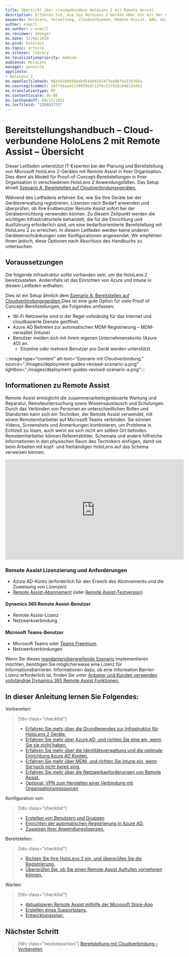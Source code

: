 ```yaml
---
title: Übersicht über cloudgebundene HoloLens 2 mit Remote Assist
description: Erfahren Sie, wie Sie HoloLens 2 Geräte über ein mit der Cloud verbundenes Netzwerk mithilfe von Dynamics 365 Remote Assist registrieren.
keywords: HoloLens, Verwaltung, cloudverbunden, Remote Assist, AAD, Azure AD, MDM, Mobile Geräteverwaltung
author: evmill
ms.author: v-evmill
ms.reviewer: aboeger
ms.date: 12/04/2020
ms.prod: hololens
ms.topic: article
ms.sitesec: library
ms.localizationpriority: medium
audience: HoloLens
manager: yannisle
appliesto:
- HoloLens 2
ms.openlocfilehash: 66e543dd699edbd54ab41474f3ea86fa313bf6ba
ms.sourcegitcommit: e9f746aa41139859edc12fbc21f926c9461da4b3
ms.translationtype: MT
ms.contentlocale: de-DE
ms.lasthandoff: 09/13/2021
ms.locfileid: "126032733"
---
```

# <a name="deployment-guide--cloud-connected-hololens-2-with-remote-assist--overview"></a>Bereitstellungshandbuch – Cloud-verbundene HoloLens 2 mit Remote Assist – Übersicht

Dieser Leitfaden unterstützt IT-Experten bei der Planung und Bereitstellung von Microsoft HoloLens 2-Geräten mit Remote Assist in ihrer Organisation. Dies dient als Modell für Proof-of-Concept-Bereitstellungen in Ihrer Organisation in verschiedenen HoloLens 2 Anwendungsfällen. Das Setup ähnelt [Szenario A: Bereitstellen auf Cloudverbindungsgeräten.](common-scenarios.md#scenario-a) 

Während des Leitfadens erfahren Sie, wie Sie Ihre Geräte bei der Geräteverwaltung registrieren, Lizenzen nach Bedarf anwenden und überprüfen, ob Ihre Endbenutzer Remote Assist sofort bei der Geräteeinrichtung verwenden können. Zu diesem Zeitpunkt werden die wichtigen Infrastrukturteile behandelt, die für die Einrichtung und Ausführung erforderlich sind, um eine bedarfsorientierte Bereitstellung mit HoloLens 2 zu erreichen. In diesem Leitfaden werden keine anderen Geräteeinschränkungen oder Konfigurationen angewendet. Wir empfehlen Ihnen jedoch, diese Optionen nach Abschluss des Handbuchs zu untersuchen.

## <a name="prerequisites"></a>Voraussetzungen

Die folgende Infrastruktur sollte vorhanden sein, um die HoloLens 2 bereitzustellen. Andernfalls ist das Einrichten von Azure und Intune in diesem Leitfaden enthalten:

Dies ist ein Setup ähnlich dem [Szenario A: Bereitstellen auf Cloudverbindungsgeräten.](/hololens/common-scenarios#scenario-a)Dies ist eine gute Option für viele Proof of Concept-Bereitstellungen, die Folgendes umfassen:

- Wi-Fi Netzwerke sind in der Regel vollständig für das Internet und cloudbasierte Dienste geöffnet.
- Azure AD Beitreten zur automatischen MDM-Registrierung – MDM-verwaltet (Intune)
- Benutzer melden sich mit ihrem eigenen Unternehmenskonto (Azure AD) an.
    - Einzelne oder mehrere Benutzer pro Gerät werden unterstützt.

:::image type="content" alt-text="Szenario mit Cloudverbindung." source="./images/deployment-guides-revised-scenario-a.png" lightbox="./images/deployment-guides-revised-scenario-a.png":::


## <a name="learn-about-remote-assist"></a>Informationen zu Remote Assist

Remote Assist ermöglicht die zusammenarbeitsgesteuerte Wartung und Reparatur, Remoteuntersuchung sowie Wissensaustausch und Schulungen. Durch das Verbinden von Personen an unterschiedlichen Rollen und Standorten kann sich ein Techniker, der Remote Assist verwendet, mit einem Remotemitarbeiter auf Microsoft Teams verbinden. Sie können Videos, Screenshots und Anmerkungen kombinieren, um Probleme in Echtzeit zu lösen, auch wenn sie sich nicht am selben Ort befinden. Remotemitarbeiter können Referenzbilder, Schemata und andere hilfreiche Informationen in den physischen Raum des Technikers einfügen, damit sie beim Arbeiten mit kopf- und freihändigen HoloLens auf das Schema verweisen können.

<iframe width="560" height="315" src="https://www.youtube.com/embed/d3YT8j0yYl0" frameborder="0" allow="accelerometer; autoplay; clipboard-write; encrypted-media; gyroscope; picture-in-picture" allowfullscreen></iframe>

### <a name="remote-assist-licensing-and-requirements"></a>Remote Assist Lizenzierung und Anforderungen

- Azure AD-Konto (erforderlich für den Erwerb des Abonnements und die Zuweisung von Lizenzen)
- [Remote Assist-Abonnement](/dynamics365/mixed-reality/remote-assist/buy-and-deploy-remote-assist) (oder [Remote Assist-Testversion](/dynamics365/mixed-reality/remote-assist/try-remote-assist))
    
#### <a name="dynamics-365-remote-assist-user"></a>Dynamics 365 Remote Assist-Benutzer

- Remote Assist-Lizenz
- Netzwerkverbindung

#### <a name="microsoft-teams-user"></a>Microsoft Teams-Benutzer

- Microsoft Teams oder [Teams Freemium](https://products.office.com/microsoft-teams/free).
- Netzwerkverbindungen

Wenn Sie dieses [mandantenübergreifende Szenario](/dynamics365/mixed-reality/remote-assist/cross-tenant-overview#scenario-2-leasing-services-to-other-tenants) implementieren möchten, benötigen Sie möglicherweise eine Lizenz für Informationsbarrieren. Informationen dazu, ob eine Information Barrier-Lizenz erforderlich ist, finden Sie unter [Anbieter und Kunden verwenden vollständige Dynamics 365 Remote Assist Funktionen.](/dynamics365/mixed-reality/remote-assist/cross-tenant-licensing-implementation)

## <a name="in-this-guide-you-will"></a>In dieser Anleitung lernen Sie Folgendes:

Vorbereiten:

> [!div class="checklist"]
> - [Erfahren Sie mehr über die Grundlegendes zur Infrastruktur für HoloLens 2 Geräte.](hololens2-cloud-connected-prepare.md#infrastructure-essentials)
> - [Erfahren Sie mehr über Azure AD, und richten Sie eine ein, wenn Sie sie nicht&#39;haben.](hololens2-cloud-connected-prepare.md#azure-active-directory)
> - [Erfahren Sie mehr über die Identitätsverwaltung und die optimale Einrichtung Azure AD Konten.](hololens2-cloud-connected-prepare.md#identity-management)
> - [Erfahren Sie mehr über MDM, und richten Sie intune ein, wenn Sie&#39;noch nicht bereit sind.](hololens2-cloud-connected-prepare.md#mobile-device-management)
> - [Erfahren Sie mehr über die Netzwerkanforderungen von Remote Assist.](hololens2-cloud-connected-prepare.md#network)
> - [Optional: VPN zum Herstellen einer Verbindung mit Organisationsressourcen](hololens2-cloud-connected-prepare.md#optional-connect-your-hololens-to-vpn)

Konfiguration von:

> [!div class="checklist"]
> - [Erstellen von Benutzern und Gruppen](hololens2-cloud-connected-configure.md#azure-users-and-groups)
> - [Einrichten der automatischen Registrierung in Azure AD.](hololens2-cloud-connected-configure.md#auto-enrollment-on-hololens-2)
> - [Zuweisen Ihrer Anwendungslizenzen.](hololens2-cloud-connected-configure.md#application-licenses)

Bereitstellen:

> [!div class="checklist"]
> - [Richten Sie Ihre HoloLens 2 ein, und überprüfen Sie die Registrierung.](hololens2-cloud-connected-deploy.md#enrollment-validation)
> - [Überprüfen Sie, ob Sie einen Remote Assist Aufrufen vornehmen können.](hololens2-cloud-connected-deploy.md#remote-assist-call-validation)

Warten:

> [!div class="checklist"]
> - [Aktualisieren Remote Assist mithilfe der Microsoft Store-App](hololens2-cloud-connected-maintain.md#updates)
> - [Erstellen eines Supportplans.](hololens2-cloud-connected-maintain.md#support-plan)
> - [Entwicklungsplan:](hololens2-cloud-connected-maintain.md#development-plan)

## <a name="next-step"></a>Nächster Schritt

> [!div class="nextstepaction"]
> [Bereitstellung mit Cloudverbindung – Vorbereiten](hololens2-cloud-connected-prepare.md)

